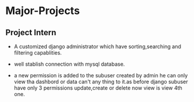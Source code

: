 # Major-Projects

## Project Intern 
- A customized django administrator which have sorting,searching and filtering capablities.

- well stablish connection with mysql database.

- a new permission is added to the subuser created by admin he can only view tha dashbord or data can't any thing to it.as before django subuser have only 3 permissions update,create or delete now view is view 4th one. 
